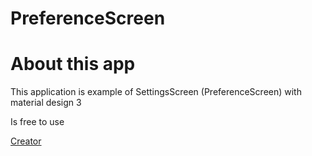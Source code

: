 # PreferenceScreen
<h1>About this app</h1>
<p>This application is example of SettingsScreen (PreferenceScreen) with material design 3</p>
<p>Is free to use</p>

<a href="https://github.com/aquilesTrindade">Creator</a>
